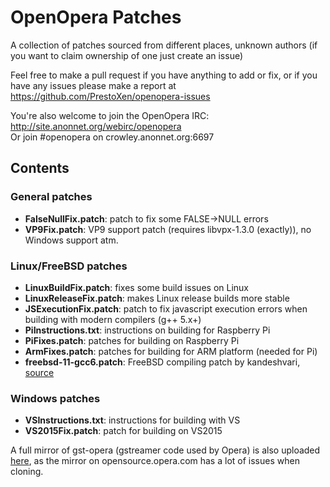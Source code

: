 # OpenOpera Patches
A collection of patches sourced from different places, unknown authors (if you want to claim ownership of one just create an issue)

Feel free to make a pull request if you have anything to add or fix, or if you have any issues please make a report at https://github.com/PrestoXen/openopera-issues

You're also welcome to join the OpenOpera IRC: http://site.anonnet.org/webirc/openopera  
Or join #openopera on crowley.anonnet.org:6697

## Contents

### General patches
- **FalseNullFix.patch**: patch to fix some FALSE->NULL errors
- **VP9Fix.patch**: VP9 support patch (requires libvpx-1.3.0 (exactly)), no Windows support atm.

### Linux/FreeBSD patches
- **LinuxBuildFix.patch**: fixes some build issues on Linux
- **LinuxReleaseFix.patch**: makes Linux release builds more stable
- **JSExecutionFix.patch**: patch to fix javascript execution errors when building with modern compilers (g++ 5.x+)
- **PiInstructions.txt**: instructions on building for Raspberry Pi
- **PiFixes.patch**: patches for building on Raspberry Pi
- **ArmFixes.patch**: patches for building for ARM platform (needed for Pi)
- **freebsd-11-gcc6.patch**: FreeBSD compiling patch by kandeshvari, [source](https://gist.github.com/kandeshvari/6e69327fb017ea95bced85c6f297a29f)

### Windows patches
- **VSInstructions.txt**: instructions for building with VS
- **VS2015Fix.patch**: patch for building on VS2015

A full mirror of gst-opera (gstreamer code used by Opera) is also uploaded [here](http://www22.zippyshare.com/v/Wp1PrPRW/file.html), as the mirror on opensource.opera.com has a lot of issues when cloning.
